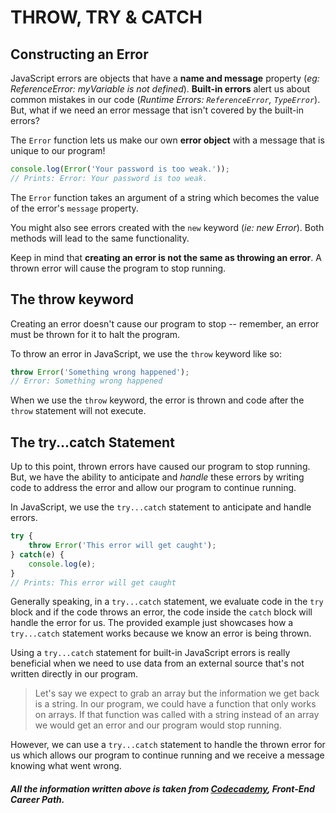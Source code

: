 # THROW, TRY & CATCH

## Constructing an **Error**

JavaScript errors are objects that have a **name and message** property (*eg: ReferenceError: myVariable is not defined*). **Built-in errors** alert us about common mistakes in our code (*Runtime Errors: `ReferenceError`, `TypeError`*). But, what if we need an error message that isn't covered by the built-in errors? 

The `Error` function lets us make our own **error object** with a message that is unique to our program!

```javascript
console.log(Error('Your password is too weak.'));
// Prints: Error: Your password is too weak.
```

The `Error` function takes an argument of a string which becomes the value of the error's `message` property.

You might also see errors created with the `new` keyword (*ie: new Error*). Both methods will lead to the same functionality.

Keep in mind that **creating an error is not the same as throwing an error**. A thrown error will cause the program to stop running.

## The **throw** keyword

Creating an error doesn't cause our program to stop -- remember, an error must be thrown for it to halt the program.

To throw an error in JavaScript, we use the `throw` keyword like so:

```javascript
throw Error('Something wrong happened');
// Error: Something wrong happened
```

When we use the `throw` keyword, the error is thrown and code after the `throw` statement will not execute.

## The try...catch Statement

Up to this point, thrown errors have caused our program to stop running. But, we have the ability to anticipate and *handle* these errors by writing code to address the error and allow our program to continue running.

In JavaScript, we use the `try...catch` statement to anticipate and handle errors.

```javascript
try {
    throw Error('This error will get caught');
} catch(e) {
    console.log(e);
}
// Prints: This error will get caught
```

Generally speaking, in a `try...catch` statement, we evaluate code in the `try` block and if the code throws an error, the code inside the `catch` block will handle the error for us. The provided example just showcases how a `try...catch` statement works because we know an error is being thrown.

Using a `try...catch` statement for built-in JavaScript errors is really beneficial when we need to use data from an external source that's not written directly in our program.

> Let's say we expect to grab an array but the information we get back is a string. In our program, we could have a function that only works on arrays. If that function was called with a string instead of an array we would get an error and our program would stop running.

However, we can use a `try...catch` statement to handle the thrown error for us which allows our program to continue running and we receive a message knowing what went wrong.

##### _All the information written above is taken from [Codecademy](https://www.codecademy.com), **Front-End Career Path**._